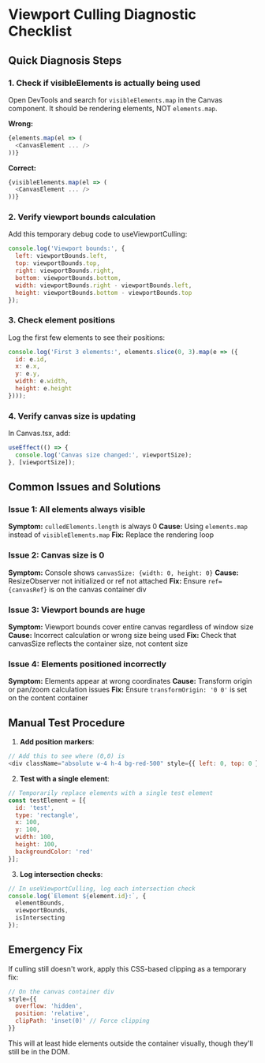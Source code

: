 # Viewport Culling Diagnostic Checklist

## Quick Diagnosis Steps

### 1. Check if visibleElements is actually being used
Open DevTools and search for `visibleElements.map` in the Canvas component. It should be rendering elements, NOT `elements.map`.

**Wrong:**
```javascript
{elements.map(el => (
  <CanvasElement ... />
))}
```

**Correct:**
```javascript
{visibleElements.map(el => (
  <CanvasElement ... />
))}
```

### 2. Verify viewport bounds calculation
Add this temporary debug code to useViewportCulling:
```javascript
console.log('Viewport bounds:', {
  left: viewportBounds.left,
  top: viewportBounds.top,
  right: viewportBounds.right,
  bottom: viewportBounds.bottom,
  width: viewportBounds.right - viewportBounds.left,
  height: viewportBounds.bottom - viewportBounds.top
});
```

### 3. Check element positions
Log the first few elements to see their positions:
```javascript
console.log('First 3 elements:', elements.slice(0, 3).map(e => ({
  id: e.id,
  x: e.x,
  y: e.y,
  width: e.width,
  height: e.height
})));
```

### 4. Verify canvas size is updating
In Canvas.tsx, add:
```javascript
useEffect(() => {
  console.log('Canvas size changed:', viewportSize);
}, [viewportSize]);
```

## Common Issues and Solutions

### Issue 1: All elements always visible
**Symptom:** `culledElements.length` is always 0
**Cause:** Using `elements.map` instead of `visibleElements.map`
**Fix:** Replace the rendering loop

### Issue 2: Canvas size is 0
**Symptom:** Console shows `canvasSize: {width: 0, height: 0}`
**Cause:** ResizeObserver not initialized or ref not attached
**Fix:** Ensure `ref={canvasRef}` is on the canvas container div

### Issue 3: Viewport bounds are huge
**Symptom:** Viewport bounds cover entire canvas regardless of window size
**Cause:** Incorrect calculation or wrong size being used
**Fix:** Check that canvasSize reflects the container size, not content size

### Issue 4: Elements positioned incorrectly
**Symptom:** Elements appear at wrong coordinates
**Cause:** Transform origin or pan/zoom calculation issues
**Fix:** Ensure `transformOrigin: '0 0'` is set on the content container

## Manual Test Procedure

1. **Add position markers**:
```javascript
// Add this to see where (0,0) is
<div className="absolute w-4 h-4 bg-red-500" style={{ left: 0, top: 0 }} />
```

2. **Test with a single element**:
```javascript
// Temporarily replace elements with a single test element
const testElement = [{
  id: 'test',
  type: 'rectangle',
  x: 100,
  y: 100,
  width: 100,
  height: 100,
  backgroundColor: 'red'
}];
```

3. **Log intersection checks**:
```javascript
// In useViewportCulling, log each intersection check
console.log(`Element ${element.id}:`, {
  elementBounds,
  viewportBounds,
  isIntersecting
});
```

## Emergency Fix
If culling still doesn't work, apply this CSS-based clipping as a temporary fix:

```javascript
// On the canvas container div
style={{ 
  overflow: 'hidden',
  position: 'relative',
  clipPath: 'inset(0)' // Force clipping
}}
```

This will at least hide elements outside the container visually, though they'll still be in the DOM.
